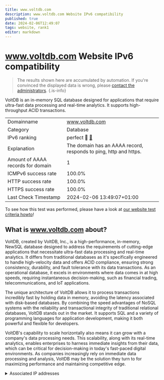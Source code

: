 ```yaml
---
title: www.voltdb.com
description: www.voltdb.com Website IPv6 compatibility
published: true
date: 2024-02-06T12:49:07
tags: website, rank1
editor: markdown
---
```


# www.voltdb.com Website IPv6 compatibility

> The results shown here are accumulated by automation. If you're convinced the displayed data is wrong, please [contact the administrators](/howto/chat). 
{.is-info}

VoltDB is an in-memory SQL database designed for applications that require ultra-fast data processing and real-time analytics. It supports high-throughput ACID transactions.


|   |   |
| - | - |
| Domainname | www.voltdb.com
| Category | Database |
| IPv6 ranking | perfect :1st_place_medal: [🔗](/howto/ranking) |
| Explanation | The domain has an AAAA record, responds to ping, http and https. |
| Amount of AAAA records for domain | 1 |
| ICMPv6 success rate | 100.0%|
| HTTP success rate | 100.0% |
| HTTPS success rate | 100.0% |
| Last Check Timestamp | 2024-02-06 13:49:07+01:00 |

To see how this test was performed, please have a look at [our website test criteria howto](/howto/testcriteria/website)!


## What is www.voltdb.com about?
VoltDB, created by VoltDB, Inc., is a high-performance, in-memory, NewSQL database designed to address the requirements of cutting-edge applications that necessitate ultra-fast data processing and real-time analytics. It differs from traditional databases as it's specifically engineered to handle high-velocity data and offers ACID compliance, ensuring strong consistency, durability, and fault tolerance with its data transactions. As an operational database, it excels in environments where data comes in at high speeds, requiring instantaneous decision-making, such as financial trading, telecommunications, and IoT applications.

The unique architecture of VoltDB allows it to process transactions incredibly fast by holding data in memory, avoiding the latency associated with disk-based databases. By combining the speed advantages of NoSQL systems with the reliability and transactional integrity of traditional relational databases, VoltDB stands out in the market. It supports SQL and a variety of programming languages for application development, making it both powerful and flexible for developers.

VoltDB's capability to scale horizontally also means it can grow with a company's data processing needs. This scalability, along with its real-time analytics, enables enterprises to harness immediate insights from their data, which can be critical for decision-making in today's fast-paced digital environments. As companies increasingly rely on immediate data processing and analysis, VoltDB may be the solution they turn to for maximizing performance and maintaining competitive edge.



<details>
<summary>Associated IP addresses</summary>

2a00:1450:4001:830::2013

</details>
